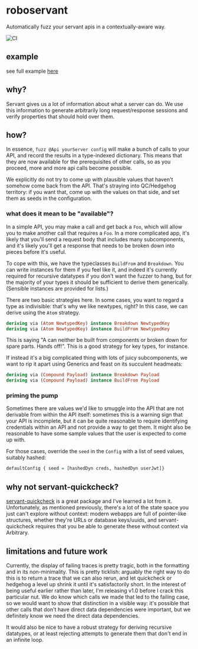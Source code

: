 # roboservant

Automatically fuzz your servant apis in a contextually-aware way.

![CI](https://github.com/mwotton/roboservant/workflows/CI/badge.svg)

## example

see full example [here](EXAMPLE.md)

## why?

Servant gives us a lot of information about what a server can do. We
use this information to generate arbitrarily long request/response
sessions and verify properties that should hold over them.

## how?

In essence, ```fuzz @Api yourServer config``` will make a bunch of
calls to your API, and record the results in a type-indexed
dictionary. This means that they are now available for the
prerequisites of other calls, so as you proceed, more and more api
calls become possible.

We explicitly do not try to come up with plausible values that haven't
somehow come back from the API. That's straying into QC/Hedgehog
territory: if you want that, come up with the values on that side, and
set them as seeds in the configuration.

### what does it mean to be "available"?

In a simple API, you may make a call and get back a `Foo`, which will
allow you to make another call that requires a `Foo`. In a more
complicated app, it's likely that you'll send a request body that
includes many subcomponents, and it's likely you'll get a response
that needs to be broken down into pieces before it's useful.

To cope with this, we have the typeclasses `BuildFrom` and
`Breakdown`. You can write instances for them if you feel like it, and
indeed it's currently required for recursive datatypes if you don't
want the fuzzer to hang, but for the majority of your types it should
be sufficient to derive them generically. (Sensible instances are
provided for lists.)

There are two basic strategies here. In some cases, you want to regard
a type as indivisible: that's why we like newtypes, right? In this
case, we can derive using the `Atom` strategy.

``` haskell
deriving via (Atom NewtypedKey) instance Breakdown NewtypedKey
deriving via (Atom NewtypedKey) instance BuildFrom NewtypedKey
```

This is saying "A can neither be built from components or broken down
for spare parts. Hands off!". This is a good strategy for key types,
for instance.

If instead it's a big complicated thing with lots of juicy
subcomponents, we want to rip it apart using Generics and feast on
its succulent headmeats:

``` haskell
deriving via (Compound Payload) instance Breakdown Payload
deriving via (Compound Payload) instance BuildFrom Payload
```

### priming the pump

Sometimes there are values we'd like to smuggle into the API that are
not derivable from within the API itself: sometimes this is a warning
sign that your API is incomplete, but it can be quite reasonable to
require identifying credentials within an API and not provide a way to
get them. It might also be reasonable to have some sample values that
the user is expected to come up with.

For those cases, override the `seed` in the `Config` with a
list of seed values, suitably hashed:

``` haskell
defaultConfig { seed = [hashedDyn creds, hashedDyn userJwt]}
```

## why not servant-quickcheck?

[servant-quickcheck](https://hackage.haskell.org/package/servant-quickcheck)
is a great package and I've learned a lot from it. Unfortunately, as mentioned previously,
there's a lot of the state space you just can't explore without context: modern webapps are
full of pointer-like structures, whether they're URLs or database
keys/uuids, and servant-quickcheck requires that you be able to generate
these without context via Arbitrary.

## limitations and future work

Currently, the display of failing traces is pretty tragic, both in the
formatting and in its non-minimality. This is pretty ticklish:
arguably the right way to do this is to return a trace that we can
also rerun, and let quickcheck or hedgehog a level up shrink it until
it's satisfactorily short. In the interest of being useful earlier
rather than later, I'm releasing v1.0 before I crack this particular
nut. We do know which calls we made that led to the failing case, so
we would want to show that distinction in a visible way: it's possible
that other calls that don't have direct data dependencies were
important, but we definitely know we need the direct data dependencies.

It would also be nice to have a robust strategy for deriving recursive
datatypes, or at least rejecting attempts to generate them that don't
end in an infinite loop.
